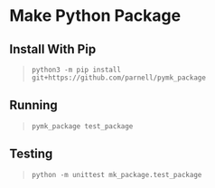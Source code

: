 # Make Python Package

## Install With Pip
> `python3 -m pip install git+https://github.com/parnell/pymk_package`

## Running
> `pymk_package test_package`

## Testing
> `python -m unittest mk_package.test_package`
